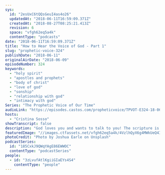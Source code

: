 ```yaml
---
sys:
  id: "2esUxC6tQQsGeuI4as4o26"
  updatedAt: "2018-06-11T16:59:09.371Z"
  createdAt: "2018-08-27T08:25:21.413Z"
  revision: 6
  space: "vfgh62eq5a4k"
  contentType: "podcasts"
date: "2018-06-11T16:59:09.371Z"
title: "How to Hear the Voice of God - Part 1"
slug: "prophetic-voice-324"
publishDate: "2018-06-11"
originalAirDate: "2018-06-09"
episodeNumber: 324
keywords:
  - "holy spirit"
  - "apostles and prophets"
  - "body of christ"
  - "love of god"
  - "sonship"
  - "relationship with god"
  - "intimacy with god"
Series: "The Prophetic Voice of Our Time"
audioLink: "https://episodes.castos.com/propheticvoice/TPVOT-E324-18-06-09-10-How-to-Hear-the-Voice-of-God.mp3"
hosts:
  - "Cristina Sosso"
showTranscript: false
description: "God loves you and wants to talk to you! The scripture is very clear in Psalm 95:7-8 and Hebrews 3:7-8 \"Today if you hear His voice, harden not your hearts.\" You will hear from the mouths of many Christians who have been Christians for a long long time and even some leaders how the devil is talking to them, and they recognize the voice of the devil but they cannot hear or recognize the voice of God? So this the issue I must confront: why do you recognize the voice of Satan and you do not recognize the voice of God? Jesus said that those who belong to Him hear His voice and to the voice of a stranger they will not follow. John 10:1-5."
featuredImage: "//images.ctfassets.net/vfgh62eq5a4k/4VzlhQyX6g4MWkUeQ4I4S0/2b3bece059f5f7a8e45f29f15d71dfec/joshua-earle-234850-unsplash.jpg"
photoCredit: "Photo by Joshua Earle on Unsplash"
podcastSeries:
  id: "185CxkJ9QWqYAgE86EWWOC"
  contentType: "podcastSeries"
people:
  - id: "3zLvufAtlKgiiGIaEYs4S4"
    contentType: "people"
---
```

